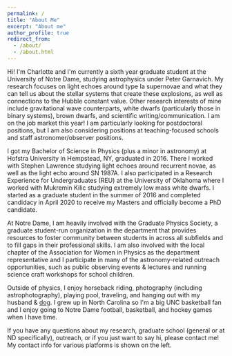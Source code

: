 ```yaml
---
permalink: /
title: "About Me"
excerpt: "About me"
author_profile: true
redirect_from:
  - /about/
  - /about.html
---
```


Hi! I'm Charlotte and I'm currently a sixth year graduate student at the University of Notre Dame, studying astrophysics under Peter Garnavich. My research focuses on light echoes around type Ia supernovae and what they can tell us about the stellar systems that create these explosions, as well as connections to the Hubble constant value. Other research interests of mine include gravitational wave counterparts, white dwarfs (particularly those in binary systems), brown dwarfs, and scientific writing/communication. I am on the job market this year! I am particularly looking for postdoctoral positions, but I am also considering positions at teaching-focused schools and staff astronomer/observer positions.

I got my Bachelor of Science in Physics (plus a minor in astronomy) at Hofstra University in Hempstead, NY, graduated in 2016. There I worked with Stephen Lawrence studying light echoes around recurrent novae, as well as the light echo around SN 1987A. I also participated in a Research Experience for Undergraduates (REU) at the University of Oklahoma where I worked with Mukremin Kilic studying extremely low mass white dwarfs. I started as a graduate student in the summer of 2016 and completed candidacy in April 2020 to receive my Masters and officially become a PhD candidate.

At Notre Dame, I am heavily involved with the Graduate Physics Society, a graduate student-run organization in the department that provides resources to foster community between students in across all subfields and to fill gaps in their professional skills. I am also involved with the local chapter of the Association for Women in Physics as the department representative and I participate in many of the astronomy-related outreach opportunities, such as public observing events & lectures and running science craft workshops for school children.

Outside of physics, I enjoy horseback riding, photography (including astrophotography), playing pool, traveling, and hanging out with my husband & [dog](https://www.instagram.com/bentleythebeabull). I grew up in North Carolina so I'm a big UNC basketball fan and I enjoy going to Notre Dame football, basketball, and hockey games when I have time.

If you have any questions about my research, graduate school (general or at ND specifically), outreach, or if you just want to say hi, please contact me! My contact info for various platforms is shown on the left.